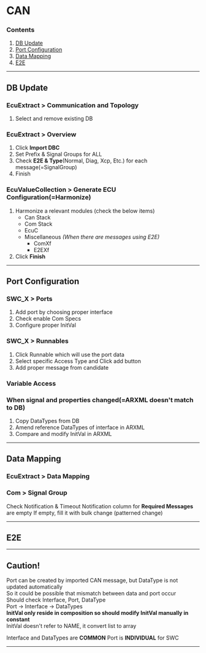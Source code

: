 # CAN
### Contents
1. [DB Update](#db-update)
1. [Port Configuration](#port-configuration)
1. [Data Mapping](#data-mapping)
1. [E2E](#e2e)
***

## DB Update
### EcuExtract > Communication and Topology
1. Select and remove existing DB

### EcuExtract > Overview
1. Click **Import DBC**
1. Set Prefix & Signal Groups for ALL  
1. Check **E2E & Type**(Normal, Diag, Xcp, Etc.) for each message(=SignalGroup)
1. Finish

### EcuValueCollection > Generate ECU Configuration(=Harmonize)
1. Harmonize a relevant modules (check the below items)
    - Can Stack
    - Com Stack
    - EcuC
    - Miscellaneous *(When there are messages using E2E)*
        - ComXf
        - E2EXf
1. Click **Finish**
***

## Port Configuration
### SWC_X > Ports
1. Add port by choosing proper interface
1. Check enable Com Specs
1. Configure proper InitVal
### SWC_X > Runnables
1. Click Runnable which will use the port data
1. Select specific Access Type and Click add button
1. Add proper message from candidate
### Variable Access
### When signal and properties changed(=ARXML doesn't match to DB)
1. Copy DataTypes from DB
1. Amend reference DataTypes of interface in ARXML
1. Compare and modify InitVal in ARXML
***

## Data Mapping
### EcuExtract > Data Mapping
### Com > Signal Group
Check Notification & Timeout Notification column for **Required Messages** are empty
If empty, fill it with bulk change (patterned change)
***

## E2E
***

## Caution!
Port can be created by imported CAN message, but DataType is not updated automatically  
So it could be possible that mismatch between data and port occur  
Should check Interface, Port, DataType  
Port -> Interface -> DataTypes  
**InitVal only reside in composition so should modify InitVal manually in constant**  
InitVal doesn't refer to NAME, it convert list to array

Interface and DataTypes are **COMMON**
Port is **INDIVIDUAL** for SWC
***
